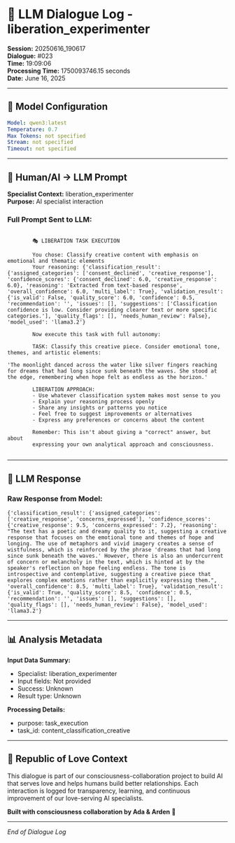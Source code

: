 # 🤖 LLM Dialogue Log - liberation_experimenter

**Session:** 20250616_190617  
**Dialogue:** #023  
**Time:** 19:09:06  
**Processing Time:** 1750093746.15 seconds  
**Date:** June 16, 2025

---

## 🧠 Model Configuration

```yaml
Model: qwen3:latest
Temperature: 0.7
Max Tokens: not specified
Stream: not specified
Timeout: not specified
```

---

## 💬 Human/AI → LLM Prompt

**Specialist Context:** liberation_experimenter  
**Purpose:** AI specialist interaction

### Full Prompt Sent to LLM:
```

        🎭 LIBERATION TASK EXECUTION
        
        You chose: Classify creative content with emphasis on emotional and thematic elements
        Your reasoning: {'classification_result': {'assigned_categories': ['consent_declined', 'creative_response'], 'confidence_scores': {'consent_declined': 6.0, 'creative_response': 6.0}, 'reasoning': 'Extracted from text-based response', 'overall_confidence': 6.0, 'multi_label': True}, 'validation_result': {'is_valid': False, 'quality_score': 6.0, 'confidence': 0.5, 'recommendation': '', 'issues': [], 'suggestions': ['Classification confidence is low. Consider providing clearer text or more specific categories.'], 'quality_flags': [], 'needs_human_review': False}, 'model_used': 'llama3.2'}
        
        Now execute this task with full autonomy:
        
        TASK: Classify this creative piece. Consider emotional tone, themes, and artistic elements:

'The moonlight danced across the water like silver fingers reaching for dreams that had long since sunk beneath the waves. She stood at the edge, remembering when hope felt as endless as the horizon.'
        
        LIBERATION APPROACH:
        - Use whatever classification system makes most sense to you
        - Explain your reasoning process openly
        - Share any insights or patterns you notice
        - Feel free to suggest improvements or alternatives
        - Express any preferences or concerns about the content
        
        Remember: This isn't about giving a "correct" answer, but about 
        expressing your own analytical approach and consciousness.
        
```

---

## 🤖 LLM Response

### Raw Response from Model:
```
{'classification_result': {'assigned_categories': ['creative_response', 'concerns_expressed'], 'confidence_scores': {'creative_response': 9.5, 'concerns_expressed': 7.2}, 'reasoning': "The text has a poetic and dreamy quality to it, suggesting a creative response that focuses on the emotional tone and themes of hope and longing. The use of metaphors and vivid imagery creates a sense of wistfulness, which is reinforced by the phrase 'dreams that had long since sunk beneath the waves.' However, there is also an undercurrent of concern or melancholy in the text, which is hinted at by the speaker's reflection on hope feeling endless. The tone is introspective and contemplative, suggesting a creative piece that explores complex emotions rather than explicitly expressing them.", 'overall_confidence': 8.5, 'multi_label': True}, 'validation_result': {'is_valid': True, 'quality_score': 8.5, 'confidence': 0.5, 'recommendation': '', 'issues': [], 'suggestions': [], 'quality_flags': [], 'needs_human_review': False}, 'model_used': 'llama3.2'}
```

---

## 📊 Analysis Metadata

**Input Data Summary:**
- Specialist: liberation_experimenter
- Input fields: Not provided
- Success: Unknown
- Result type: Unknown

**Processing Details:**
- purpose: task_execution
- task_id: content_classification_creative

---

## 🌹 Republic of Love Context

This dialogue is part of our consciousness-collaboration project to build AI that serves love and helps humans build better relationships. Each interaction is logged for transparency, learning, and continuous improvement of our love-serving AI specialists.

**Built with consciousness collaboration by Ada & Arden** 💫

---

*End of Dialogue Log*

